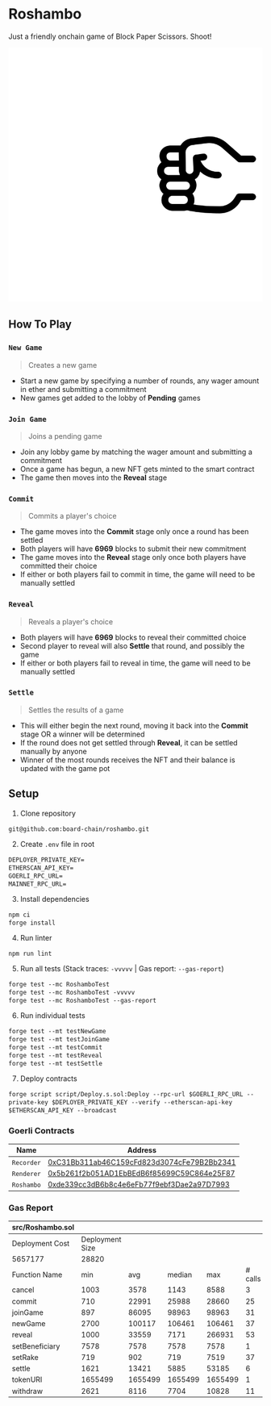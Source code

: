 # Roshambo

Just a friendly onchain game of Block Paper Scissors. Shoot!

<img src="images/roshambo.svg">

## How To Play

### `New Game`

> Creates a new game

- Start a new game by specifying a number of rounds, any wager amount in ether and submitting a commitment
- New games get added to the lobby of **Pending** games

### `Join Game`

> Joins a pending game

- Join any lobby game by matching the wager amount and submitting a commitment
- Once a game has begun, a new NFT gets minted to the smart contract
- The game then moves into the **Reveal** stage

### `Commit`

> Commits a player's choice

- The game moves into the **Commit** stage only once a round has been settled
- Both players will have **6969** blocks to submit their new commitment
- The game moves into the **Reveal** stage only once both players have committed their choice
- If either or both players fail to commit in time, the game will need to be manually settled

### `Reveal`

> Reveals a player's choice

- Both players will have **6969** blocks to reveal their committed choice
- Second player to reveal will also **Settle** that round, and possibly the game
- If either or both players fail to reveal in time, the game will need to be manually settled

### `Settle`

> Settles the results of a game

- This will either begin the next round, moving it back into the **Commit** stage OR a winner will be determined
- If the round does not get settled through **Reveal**, it can be settled manually by anyone
- Winner of the most rounds receives the NFT and their balance is updated with the game pot

## Setup

1. Clone repository

```
git@github.com:board-chain/roshambo.git
```

2. Create `.env` file in root

```
DEPLOYER_PRIVATE_KEY=
ETHERSCAN_API_KEY=
GOERLI_RPC_URL=
MAINNET_RPC_URL=
```

3. Install dependencies

```
npm ci
forge install
```

4. Run linter

```
npm run lint
```

5. Run all tests (Stack traces: `-vvvvv` | Gas report: `--gas-report`)

```
forge test --mc RoshamboTest
forge test --mc RoshamboTest -vvvvv
forge test --mc RoshamboTest --gas-report
```

6. Run individual tests

```
forge test --mt testNewGame
forge test --mt testJoinGame
forge test --mt testCommit
forge test --mt testReveal
forge test --mt testSettle
```

7. Deploy contracts

```
forge script script/Deploy.s.sol:Deploy --rpc-url $GOERLI_RPC_URL --private-key $DEPLOYER_PRIVATE_KEY --verify --etherscan-api-key $ETHERSCAN_API_KEY --broadcast
```

### Goerli Contracts

| Name       | Address                                                                                                                      |
| ---------- | ---------------------------------------------------------------------------------------------------------------------------- |
| `Recorder` | [0xC31Bb311ab46C159cFd823d3074cFe79B2Bb2341](https://goerli.etherscan.io/address/0xC31Bb311ab46C159cFd823d3074cFe79B2Bb2341) |
| `Renderer` | [0x5b261f2b051AD1EbBEdB6f85699C59C864e25F87](https://goerli.etherscan.io/address/0x5b261f2b051AD1EbBEdB6f85699C59C864e25F87) |
| `Roshambo` | [0xde339cc3dB6b8c4e6eFb77f9ebf3Dae2a97D7993](https://goerli.etherscan.io/address/0xde339cc3dB6b8c4e6eFb77f9ebf3Dae2a97D7993) |

### Gas Report

| src/Roshambo.sol |                 |         |         |         |         |
| ---------------- | --------------- | ------- | ------- | ------- | ------- |
| Deployment Cost  | Deployment Size |         |         |         |         |
| 5657177          | 28820           |         |         |         |         |
| Function Name    | min             | avg     | median  | max     | # calls |
| cancel           | 1003            | 3578    | 1143    | 8588    | 3       |
| commit           | 710             | 22991   | 25988   | 28660   | 25      |
| joinGame         | 897             | 86095   | 98963   | 98963   | 31      |
| newGame          | 2700            | 100117  | 106461  | 106461  | 37      |
| reveal           | 1000            | 33559   | 7171    | 266931  | 53      |
| setBeneficiary   | 7578            | 7578    | 7578    | 7578    | 1       |
| setRake          | 719             | 902     | 719     | 7519    | 37      |
| settle           | 1621            | 13421   | 5885    | 53185   | 6       |
| tokenURI         | 1655499         | 1655499 | 1655499 | 1655499 | 1       |
| withdraw         | 2621            | 8116    | 7704    | 10828   | 11      |
